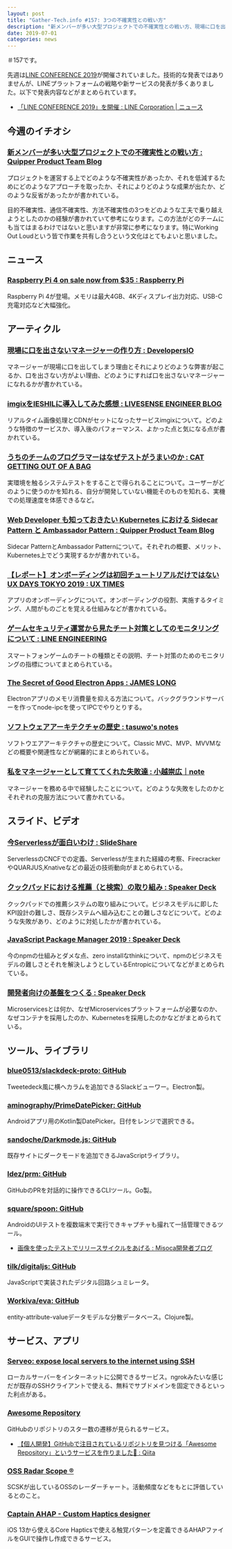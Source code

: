 ```yaml
---
layout: post
title: "Gather-Tech.info #157: 3つの不確実性との戦い方"
description: "新メンバーが多い大型プロジェクトでの不確実性との戦い方、現場に口を出さないマネージャーの作り方 など"
date: 2019-07-01
categories: news
---
```


＃157です。

先週は[LINE CONFERENCE 2019](https://conference.linecorp.com/2019/)が開催されていました。技術的な発表ではありませんが、LINEプラットフォームの戦略や新サービスの発表が多くありました。以下で発表内容などがまとめられています。

- [「LINE CONFERENCE 2019」を開催 : LINE Corporation | ニュース](https://linecorp.com/ja/pr/news/ja/2019/2784)

## 今週のイチオシ

### [新メンバーが多い大型プロジェクトでの不確実性との戦い方 : Quipper Product Team Blog](https://quipper.hatenablog.com/entry/2019/06/27/how-to-defeat-uncertainty)

プロジェクトを運営する上でどのような不確実性があったか、それを低減するためにどのようなアプローチを取ったか、それによりどのような成果が出たか、どのような反省があったかが書かれている。

目的不確実性、通信不確実性、方法不確実性の3つをどのような工夫で乗り越えようとしたのかの経験が書かれていて参考になります。この方法がどのチームにも当てはまるわけではないと思いますが非常に参考になります。特にWorking Out Loudという皆で作業を共有し合うという文化はとてもよいと思いました。

## ニュース

### [Raspberry Pi 4 on sale now from $35 : Raspberry Pi](https://www.raspberrypi.org/blog/raspberry-pi-4-on-sale-now-from-35/)

Raspberry Pi 4が登場。メモリは最大4GB、4Kディスプレイ出力対応、USB-C充電対応など大幅強化。

## アーティクル

### [現場に口を出さないマネージャーの作り方 : DevelopersIO](https://dev.classmethod.jp/business/howto-make-a-manager/)

マネージャーが現場に口を出してしまう理由とそれによりどのような弊害が起こるか、口を出さない方がよい理由、どのようにすれば口を出さないマネージャーになれるかが書かれている。

### [imgixをIESHILに導入してみた感想 : LIVESENSE ENGINEER BLOG](https://made.livesense.co.jp/entry/2019/06/24/070000)

リアルタイム画像処理とCDNがセットになったサービスimgixについて。どのような特徴のサービスか、導入後のパフォーマンス、よかった点と気になる点が書かれている。

### [うちのチームのプログラマーはなぜテストがうまいのか : CAT GETTING OUT OF A BAG](http://miwa719.hatenablog.com/entry/daily20190624)

実環境を触るシステムテストをすることで得られることについて。ユーザーがどのように使うのかを知れる、自分が開発していない機能そのものを知れる、実機での処理速度を体感できるなど。

### [Web Developer も知っておきたい Kubernetes における Sidecar Pattern と Ambassador Pattern : Quipper Product Team Blog](https://quipper.hatenablog.com/entry/kubernetes-patterns)

Sidecar PatternとAmbassador Patternについて。それぞれの概要、メリット、Kubernetes上でどう実現するかが書かれている。

### [【レポート】オンボーディングは初回チュートリアルだけではない UX DAYS TOKYO 2019 : UX TIMES](https://uxdaystokyo.com/articles/onboarding-krystal/)

アプリのオンボーディングについて。オンボーディングの役割、実施するタイミング、人間がものごとを覚える仕組みなどが書かれている。

### [ゲームセキュリティ運営から見たチート対策としてのモニタリングについて : LINE ENGINEERING](https://engineering.linecorp.com/ja/blog/monitoring-to-prevent-game-cheating/)

スマートフォンゲームのチートの種類とその説明、チート対策のためのモニタリングの指標についてまとめられている。

### [The Secret of Good Electron Apps : JAMES LONG](https://jlongster.com/secret-of-good-electron-apps)

Electronアプリのメモリ消費量を抑える方法について。バックグラウンドサーバーを作ってnode-ipcを使ってIPCでやりとりする。

### [ソフトウェアアーキテクチャの歴史 : tasuwo's notes](https://scrapbox.io/tasuwo/%E3%82%BD%E3%83%95%E3%83%88%E3%82%A6%E3%82%A7%E3%82%A2%E3%82%A2%E3%83%BC%E3%82%AD%E3%83%86%E3%82%AF%E3%83%81%E3%83%A3%E3%81%AE%E6%AD%B4%E5%8F%B2)

ソフトウエアアーキテクチャの歴史について。Classic MVC、MVP、MVVMなどの概要や関連性などが網羅的にまとめられている。

### [私をマネージャーとして育ててくれた失敗達 : 小越崇広｜note](https://note.mu/ogoshi/n/neb9421681e8f)

マネージャーを務める中で経験したことについて。どのような失敗をしたのかとそれぞれの克服方法について書かれている。

## スライド、ビデオ

### [今Serverlessが面白いわけ : SlideShare](https://www.slideshare.net/yokawasa/serverless-151261322)

ServerlessのCNCFでの定義、Serverlessが生まれた経緯の考察、FirecrackerやQUARJUS,Knativeなどの最近の技術動向がまとめられている。

### [クックパッドにおける推薦（と検索）の取り組み : Speaker Deck](https://speakerdeck.com/chie8842/kutukupatudoniokerutui-jian-tojian-suo-falsequ-rizu-mi)

クックパッドでの推薦システムの取り組みについて。ビジネスモデルに即したKPI設計の難しさ、既存システムへ組み込むことの難しさなどについて。どのような失敗があり、どのように対処したかが書かれている。

### [JavaScript Package Manager 2019 : Speaker Deck](https://speakerdeck.com/yosuke_furukawa/javascript-package-manager-2019)

今のnpmの仕組みとダメな点、zero installなthinkについて、npmのビジネスモデルの難しさとそれを解決しようとしているEntropicについてなどがまとめられている。

### [開発者向けの基盤をつくる : Speaker Deck](https://speakerdeck.com/tcnksm/kai-fa-zhe-xiang-kefalseji-pan-wotukuru)

Microservicesとは何か、なぜMicroservicesプラットフォームが必要なのか、なぜコンテナを採用したのか、Kubernetesを採用したのかなどがまとめられている。

## ツール、ライブラリ

### [blue0513/slackdeck-proto: GitHub](https://github.com/blue0513/slackdeck-proto)

Tweetedeck風に横へカラムを追加できるSlackビューワー。Electron製。

### [aminography/PrimeDatePicker: GitHub](https://github.com/aminography/PrimeDatePicker)

Androidアプリ用のKotlin製DatePicker。日付をレンジで選択できる。

### [sandoche/Darkmode.js: GitHub](https://github.com/sandoche/Darkmode.js)

既存サイトにダークモードを追加できるJavaScriptライブラリ。

### [ldez/prm: GitHub](https://github.com/ldez/prm)

GitHubのPRを対話的に操作できるCLIツール。Go製。

### [square/spoon: GitHub](https://github.com/square/spoon)

AndroidのUIテストを複数端末で実行できキャプチャも撮れて一括管理できるツール。

- [画像を使ったテストでリリースサイクルをあげる : Misoca開発者ブログ](https://tech.misoca.jp/entry/2019/06/25/114500)

### [tilk/digitaljs: GitHub](https://github.com/tilk/digitaljs)

JavaScriptで実装されたデジタル回路シュミレータ。

### [Workiva/eva: GitHub](https://github.com/Workiva/eva)

entity-attribute-valueデータモデルな分散データベース。Clojure製。

## サービス、アプリ

### [Serveo: expose local servers to the internet using SSH](https://serveo.net/)

ローカルサーバーをインターネットに公開できるサービス。ngrokみたいな感じだが既存のSSHクライアントで使える、無料でサブドメインを固定できるといった利点がある。

### [Awesome Repository](https://awesomerepository.com/)

GitHubのリポジトリのスター数の遷移が見られるサービス。

- [【個人開発】GitHubで注目されているリポジトリを見つける「Awesome Repository」というサービスを作りました🚀 : Qiita](https://qiita.com/aiiro/items/89202623d25566d72d32)

### [OSS Radar Scope ®](https://radar.oss.scsk.info/)

SCSKが出しているOSSのレーダーチャート。活動頻度などをもとに評価しているとのこと。

### [Captain AHAP - Custom Haptics designer](http://ahap.fancypixel.it/)

iOS 13から使えるCore Hapticsで使える触覚パターンを定義できるAHAPファイルをGUIで操作し作成できるサービス。
